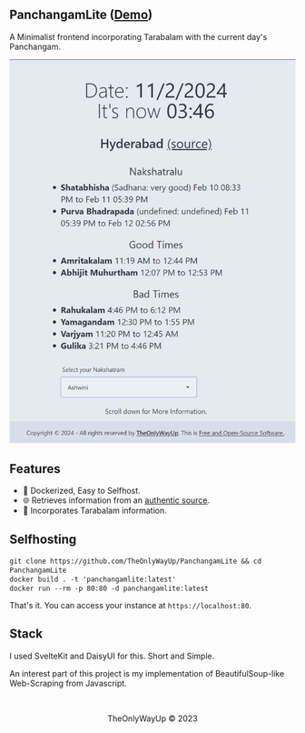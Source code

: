 PanchangamLite ([Demo](https://panchangam.rambhat.la))
---
A Minimalist frontend incorporating Tarabalam with the current day's Panchangam.

![The Demo](./demo.png)


## Features
- 🐳 Dockerized, Easy to Selfhost.
- 🌐 Retrieves information from an [authentic source](https://telugu.panchangam.org/dailypanchangam.php).
- 📄 Incorporates Tarabalam information.

## Selfhosting
```
git clone https://github.com/TheOnlyWayUp/PanchangamLite && cd PanchangamLite
docker build . -t 'panchangamlite:latest'
docker run --rm -p 80:80 -d panchangamlite:latest
```
That's it. You can access your instance at `https://localhost:80`.

## Stack
I used SvelteKit and DaisyUI for this. Short and Simple.

An interest part of this project is my implementation of BeautifulSoup-like Web-Scraping from Javascript.

<br>

<div align="center">
    <p>TheOnlyWayUp © 2023</p>
</div>